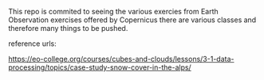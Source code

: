 This repo is commited to seeing the various exercies from Earth Observation exercises offered by Copernicus 
there are various classes and therefore many things to be pushed. 

reference urls: 

https://eo-college.org/courses/cubes-and-clouds/lessons/3-1-data-processing/topics/case-study-snow-cover-in-the-alps/
